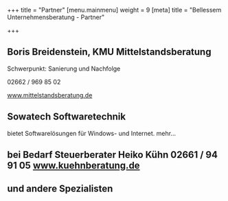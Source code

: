 +++
title = "Partner"
[menu.mainmenu]
weight = 9
[meta]
title = "Bellessem Unternehmensberatung - Partner"

+++
## Boris Breidenstein, KMU Mittelstandsberatung

Schwerpunkt: Sanierung und Nachfolge

02662 / 969 85 02

www.mittelstandsberatung.de

## Sowatech Softwaretechnik

bietet Softwarelösungen für Windows- und Internet. mehr...

## bei Bedarf Steuerberater Heiko Kühn 02661 / 94 91 05 www.kuehnberatung.de

## und andere Spezialisten